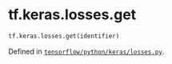<div itemscope itemtype="http://developers.google.com/ReferenceObject">
<meta itemprop="name" content="tf.keras.losses.get" />
<meta itemprop="path" content="Stable" />
</div>

# tf.keras.losses.get

``` python
tf.keras.losses.get(identifier)
```



Defined in [`tensorflow/python/keras/losses.py`](https://www.tensorflow.org/code/tensorflow/python/keras/losses.py).

